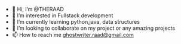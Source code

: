 - 👋 Hi, I’m @THERAAD
- 👀 I’m interested in Fullstack development
- 🌱 I’m currently learning python,java, data structures 
- 💞️ I’m looking to collaborate on my project or any amazing projects
- 📫 How to reach me ghostwriter.raad@gmail.com

<!---
THERAAD/THERAAD is a ✨ special ✨ repository because its `README.md` (this file) appears on your GitHub profile.
You can click the Preview link to take a look at your changes.
--->
